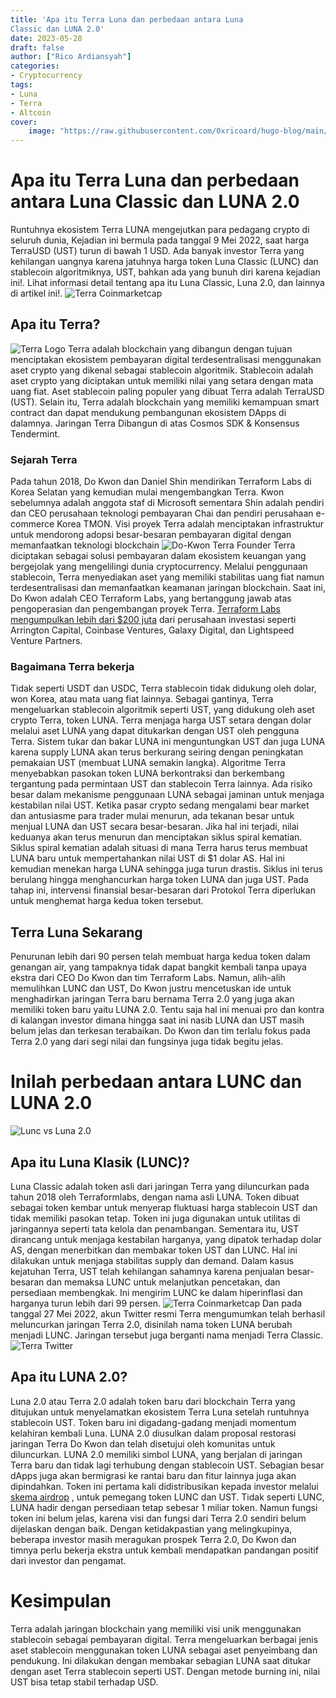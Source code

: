 ```yaml
---
title: 'Apa itu Terra Luna dan perbedaan antara Luna
Classic dan LUNA 2.0'
date: 2023-05-28
draft: false
author: ["Rico Ardiansyah"]
categories:
- Cryptocurrency
tags:
- Luna
- Terra
- Altcoin
cover:
    image: "https://raw.githubusercontent.com/0xricoard/hugo-blog/main/static/img/lunc-vs-luna2.png"
---
```

# Apa itu Terra Luna dan perbedaan antara Luna Classic dan LUNA 2.0
Runtuhnya ekosistem Terra LUNA mengejutkan para pedagang crypto di seluruh dunia, Kejadian ini bermula
pada tanggal 9 Mei 2022, saat harga TerraUSD (UST) turun di bawah 1 USD. Ada banyak investor Terra yang
kehilangan uangnya karena jatuhnya harga token Luna Classic (LUNC) dan stablecoin algoritmiknya, UST,
bahkan ada yang bunuh diri karena kejadian ini!. Lihat informasi detail tentang apa itu Luna Classic, Luna
2.0, dan lainnya di artikel ini!.
![Terra Coinmarketcap](https://raw.githubusercontent.com/0xricoard/hugo-blog/main/static/img/cmc-terra.png)

## Apa itu Terra?
![Terra Logo](https://raw.githubusercontent.com/0xricoard/hugo-blog/main/static/img/terra-logo.png)
Terra adalah blockchain yang dibangun dengan tujuan menciptakan ekosistem pembayaran digital terdesentralisasi
menggunakan aset crypto yang dikenal sebagai stablecoin algoritmik. Stablecoin adalah aset crypto yang
diciptakan untuk memiliki nilai yang setara dengan mata uang fiat. Aset stablecoin paling populer yang dibuat
Terra adalah TerraUSD (UST). Selain itu, Terra adalah blockchain yang memiliki kemampuan smart contract dan
dapat mendukung pembangunan ekosistem DApps di dalamnya. Jaringan Terra Dibangun di atas Cosmos
SDK & Konsensus Tendermint.

### Sejarah Terra
Pada tahun 2018, Do Kwon dan Daniel Shin mendirikan Terraform Labs di Korea Selatan yang kemudian mulai mengembangkan Terra. Kwon sebelumnya adalah anggota staf di Microsoft sementara Shin adalah pendiri dan CEO perusahaan teknologi pembayaran Chai dan pendiri perusahaan e-commerce Korea TMON. Visi proyek Terra adalah menciptakan infrastruktur untuk mendorong adopsi besar-besaran pembayaran digital dengan memanfaatkan teknologi blockchain
![Do-Kwon Terra Founder](https://raw.githubusercontent.com/0xricoard/hugo-blog/main/static/img/do-kwon.jpg)
Terra diciptakan sebagai solusi pembayaran dalam ekosistem keuangan yang bergejolak yang mengelilingi dunia cryptocurrency. Melalui penggunaan stablecoin, Terra menyediakan aset yang memiliki stabilitas uang fiat namun terdesentralisasi dan memanfaatkan keamanan jaringan blockchain. Saat ini, Do Kwon adalah CEO Terraform Labs, yang bertanggung jawab atas pengoperasian dan pengembangan proyek Terra. [Terraform Labs mengumpulkan lebih dari $200 juta](https://www.nytimes.com/2022/05/18/technology/terra-luna-cryptocurrency-do-kwon.html) dari perusahaan investasi seperti Arrington Capital, Coinbase Ventures, Galaxy Digital, dan Lightspeed Venture Partners.

### Bagaimana Terra bekerja
Tidak seperti USDT dan USDC, Terra stablecoin tidak didukung oleh dolar, won Korea, atau mata uang fiat lainnya. Sebagai gantinya, Terra mengeluarkan stablecoin algoritmik seperti UST, yang didukung oleh aset crypto Terra, token LUNA.
Terra menjaga harga UST setara dengan dolar melalui aset LUNA yang dapat ditukarkan dengan UST oleh pengguna Terra. Sistem tukar dan bakar LUNA ini menguntungkan UST dan juga LUNA karena supply LUNA akan terus berkurang seiring dengan peningkatan pemakaian UST (membuat LUNA semakin langka). Algoritme Terra menyebabkan pasokan token LUNA berkontraksi dan berkembang tergantung pada permintaan UST dan stablecoin Terra lainnya. Ada risiko besar dalam mekanisme penggunaan LUNA sebagai jaminan untuk menjaga kestabilan nilai UST. Ketika pasar crypto sedang mengalami bear market dan antusiasme para trader mulai menurun, ada tekanan besar untuk menjual LUNA dan UST secara besar-besaran.
Jika hal ini terjadi, nilai keduanya akan terus menurun dan menciptakan siklus spiral kematian. Siklus spiral kematian adalah situasi di mana Terra harus terus membuat LUNA baru untuk mempertahankan nilai UST di $1 dolar AS. Hal ini kemudian menekan harga LUNA sehingga juga turun drastis. Siklus ini terus berulang hingga menghancurkan harga token LUNA dan juga UST. Pada tahap ini, intervensi finansial besar-besaran dari Protokol Terra diperlukan untuk menghemat harga kedua token tersebut.

## Terra Luna Sekarang
Penurunan lebih dari 90 persen telah membuat harga kedua token dalam genangan air, yang tampaknya tidak dapat bangkit kembali tanpa upaya ekstra dari CEO Do Kwon dan tim Terraform Labs. Namun, alih-alih memulihkan LUNC dan UST, Do Kwon justru mencetuskan ide untuk menghadirkan jaringan Terra baru bernama Terra 2.0 yang juga akan memiliki token baru yaitu LUNA 2.0. Tentu saja hal ini menuai pro dan kontra di kalangan investor dimana hingga saat ini nasib LUNA dan UST masih belum jelas dan terkesan terabaikan. Do Kwon dan tim terlalu fokus pada Terra 2.0 yang dari segi nilai dan fungsinya juga tidak begitu jelas.

# Inilah perbedaan antara LUNC dan LUNA 2.0
![Lunc vs Luna 2.0](https://raw.githubusercontent.com/0xricoard/hugo-blog/main/static/img/lunc-vs-luna2.png)

## Apa itu Luna Klasik (LUNC)?
 Luna Classic adalah token asli dari jaringan Terra yang diluncurkan pada tahun 2018 oleh Terraformlabs, dengan nama asli LUNA. Token dibuat sebagai token kembar untuk menyerap fluktuasi harga stablecoin UST dan tidak memiliki pasokan tetap. Token ini juga digunakan untuk utilitas di jaringannya seperti tata kelola dan penambangan.
Sementara itu, UST dirancang untuk menjaga kestabilan harganya, yang dipatok terhadap dolar AS, dengan menerbitkan dan membakar token UST dan LUNC. Hal ini dilakukan untuk menjaga stabilitas supply dan demand. Dalam kasus kejatuhan Terra, UST telah kehilangan sahamnya karena penjualan besar-besaran dan memaksa LUNC untuk melanjutkan pencetakan, dan persediaan membengkak. Ini mengirim LUNC ke dalam hiperinflasi dan harganya turun lebih dari 99 persen.
![Terra Coinmarketcap](https://raw.githubusercontent.com/0xricoard/hugo-blog/main/static/img/cmc-terra.png)
Dan pada tanggal 27 Mei 2022, akun Twitter resmi Terra mengumumkan telah berhasil meluncurkan jaringan Terra 2.0, disinilah nama token LUNA berubah menjadi LUNC. Jaringan tersebut juga berganti nama menjadi Terra Classic.
![Terra Twitter](https://raw.githubusercontent.com/0xricoard/hugo-blog/main/static/img/terra-twt.jpg)

## Apa itu LUNA 2.0?
Luna 2.0 atau Terra 2.0 adalah token baru dari blockchain Terra yang ditujukan untuk menyelamatkan ekosistem Terra Luna setelah runtuhnya stablecoin UST. Token baru ini digadang-gadang menjadi momentum kelahiran kembali Luna.
LUNA 2.0 diusulkan dalam proposal restorasi jaringan Terra Do Kwon dan telah disetujui oleh komunitas untuk diluncurkan. LUNA 2.0 memiliki simbol LUNA, yang berjalan di jaringan Terra baru dan tidak lagi terhubung dengan stablecoin UST. Sebagian besar dApps juga akan bermigrasi ke rantai baru dan fitur lainnya juga akan dipindahkan. Token ini pertama kali didistribusikan kepada investor melalui [skema airdrop](https://docs.terra.money/learn/protocol/#luna-airdrop-distribution) , untuk pemegang token LUNC dan UST. Tidak seperti LUNC, LUNA hadir dengan persediaan tetap sebesar 1 miliar token. Namun fungsi token ini belum jelas, karena visi dan fungsi dari Terra 2.0 sendiri belum dijelaskan dengan baik. Dengan ketidakpastian yang melingkupinya, beberapa investor masih meragukan prospek Terra 2.0, Do Kwon dan timnya perlu bekerja ekstra untuk kembali mendapatkan pandangan positif dari investor dan pengamat.

# Kesimpulan
Terra adalah jaringan blockchain yang memiliki visi unik menggunakan stablecoin sebagai pembayaran digital. Terra mengeluarkan berbagai jenis aset stablecoin menggunakan token LUNA sebagai aset penyeimbang dan pendukung. Ini dilakukan dengan membakar sebagian LUNA saat ditukar dengan aset Terra stablecoin seperti UST. Dengan metode burning ini, nilai UST bisa tetap stabil terhadap USD.
